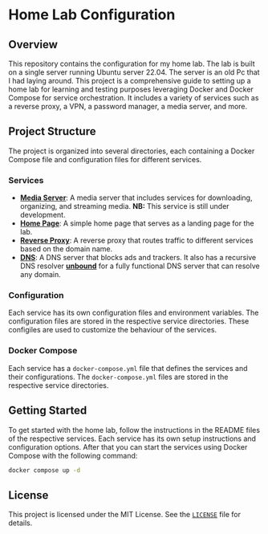 # Home Lab Configuration

## Overview

This repository contains the configuration for my home lab. The lab is built on a single server running Ubuntu server 22.04. The server is an old Pc that I had laying around. This project is a comprehensive guide to setting up a home lab for learning and testing purposes leveraging Docker and Docker Compose for service orchestration. It includes a variety of services such as a reverse proxy, a VPN, a password manager, a media server, and more.

## Project Structure

The project is organized into several directories, each containing a Docker Compose file and configuration files for different services.

### Services

- [**Media Server**](./media_stack/README.md): A media server that includes services for downloading, organizing, and streaming media. **NB:** This service is still under development.
- [**Home Page**](./homepage/README.md): A simple home page that serves as a landing page for the lab.
- [**Reverse Proxy**](./nginx/README.md): A reverse proxy that routes traffic to different services based on the domain name.
- [**DNS**](./pihole/README.md): A DNS server that blocks ads and trackers. It also has a recursive DNS resolver [**unbound**](https://nlnetlabs.nl/projects/unbound) for a fully functional DNS server that can resolve any domain.

### Configuration

Each service has its own configuration files and environment variables. The configuration files are stored in the respective service directories. These configiles are used to customize the behaviour of the services.

### Docker Compose

Each service has a `docker-compose.yml` file that defines the services and their configurations. The `docker-compose.yml` files are stored in the respective service directories. 

## Getting Started

To get started with the home lab, follow the instructions in the README files of the respective services. Each service has its own setup instructions and configuration options. After that you can start the services using Docker Compose with the following command:

```bash
docker compose up -d
```

## License

This project is licensed under the MIT License. See the [`LICENSE`](./LICENSE) file for details.



